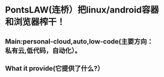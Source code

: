 # PontsLAW(连桥）把linux/android容器和浏览器榨干！

## Main:personal-cloud,auto,low-code(主要方向：私有云,低代码，自动化）。

## What it provide(它提供了什么?）
